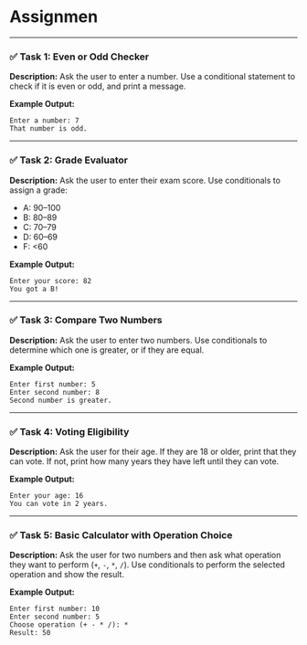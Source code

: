# Assignmen
---

### ✅ Task 1: Even or Odd Checker

**Description:**
Ask the user to enter a number. Use a conditional statement to check if it is even or odd, and print a message.

**Example Output:**

```
Enter a number: 7  
That number is odd.
```

---

### ✅ Task 2: Grade Evaluator

**Description:**
Ask the user to enter their exam score. Use conditionals to assign a grade:

* A: 90–100
* B: 80–89
* C: 70–79
* D: 60–69
* F: <60

**Example Output:**

```
Enter your score: 82  
You got a B!
```

---

### ✅ Task 3: Compare Two Numbers

**Description:**
Ask the user to enter two numbers. Use conditionals to determine which one is greater, or if they are equal.

**Example Output:**

```
Enter first number: 5  
Enter second number: 8  
Second number is greater.
```

---

### ✅ Task 4: Voting Eligibility

**Description:**
Ask the user for their age. If they are 18 or older, print that they can vote. If not, print how many years they have left until they can vote.

**Example Output:**

```
Enter your age: 16  
You can vote in 2 years.
```

---

### ✅ Task 5: Basic Calculator with Operation Choice

**Description:**
Ask the user for two numbers and then ask what operation they want to perform (`+`, `-`, `*`, `/`). Use conditionals to perform the selected operation and show the result.

**Example Output:**

```
Enter first number: 10  
Enter second number: 5  
Choose operation (+ - * /): *  
Result: 50
```


